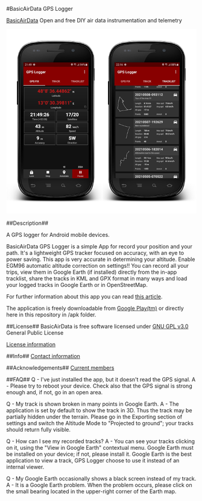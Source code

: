 #BasicAirData GPS Logger

[BasicAirData](http://www.basicairdata.eu) Open and free DIY air data instrumentation and telemetry 

![alt tag](https://github.com/BasicAirData/GPSLogger/blob/master/screenshots/Image_01.png)

##Description##

A GPS logger for Android mobile devices.

BasicAirData GPS Logger is a simple App for record your position and your path.
It's a lightweight GPS tracker focused on accuracy, with an eye to power saving.
This app is very accurate in determining your altitude. Enable EGM96 automatic altitude correction on settings!!
You can record all your trips, view them in Google Earth (if installed) directly from the in-app tracklist, share the tracks in KML and GPX format in many ways and load your logged tracks in Google Earth or in OpenStreetMap.

For further information about this app you can read [this article](http://www.basicairdata.eu/projects/android/android-gps-logger/).

The application is freely downloadable from [Google Play(tm)](https://play.google.com/store/apps/details?id=eu.basicairdata.graziano.gpslogger) or directly here in this repository in /apk folder.

##License##
BasicAirData is free software licensed under [GNU GPL v3.0](http://www.gnu.org/licenses/gpl-3.0.txt) General Public License

[License information](http://www.basicairdata.eu/copyright.html)

##Info##
[Contact information](http://www.basicairdata.eu/social.html)

##Acknowledgements##
[Current members](http://www.basicairdata.eu/about.html)

##FAQ##
Q - I've just installed the app, but it doesn't read the GPS signal.
A - Please try to reboot your device. Check also that the GPS signal is strong enough and, if not, go in an open area.

Q - My track is shown broken in many points in Google Earth.
A - The application is set by default to show the track in 3D. Thus the track may be partially hidden under the terrain. Please go in the Exporting section of settings and switch the Altitude Mode to "Projected to ground"; your tracks should return fully visible.

Q - How can I see my recorded tracks?
A - You can see your tracks clicking on it, using the "View in Google Earth" contextual menu. Google Earth must be installed on your device; if not, please install it. Google Earth is the best application to view a track, GPS Logger choose to use it instead of an internal viewer.

Q - My Google Earth occasionally shows a black screen instead of my track.
A - It is a Google Earth problem. When the problem occurs, please click on the small bearing located in the upper-right corner of the Earth map.
